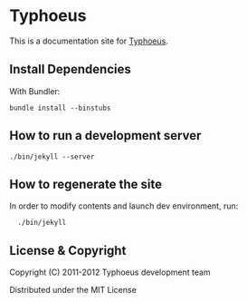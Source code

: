 # Typhoeus

This is a documentation site for [Typhoeus](http://github.com/typhoeus/typhoeus).

## Install Dependencies

With Bundler:

    bundle install --binstubs

## How to run a development server

    ./bin/jekyll --server

## How to regenerate the site

In order to modify contents and launch dev environment, run:

      ./bin/jekyll

## License & Copyright

Copyright (C) 2011-2012 Typhoeus development team

Distributed under the MIT License

